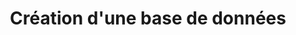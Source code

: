 ---
title: "Création d'une base de données"
image: "image/bdd.png"
alt: "Base de données"
description: "Réalisation complète d'une base de données pour une entreprise, projet en équipe."
---